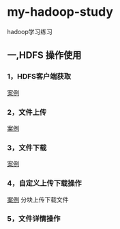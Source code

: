 # my-hadoop-study
hadoop学习练习

## 一,HDFS 操作使用
### 1，HDFS客户端获取
[案例](src/main/java/com/wenthomas/hdfs/client/HdfsClient.java)
### 2，文件上传
[案例](src/main/java/com/wenthomas/hdfs/upload/MyUploadPartly.java)
### 3，文件下载
[案例](src/main/java/com/wenthomas/hdfs/upload/MyUploadPartly.java)
### 4，自定义上传下载操作
[案例](src/main/java/com/wenthomas/hdfs/download/MyDownloadPartly.java)
分块上传下载文件
### 5，文件详情操作
